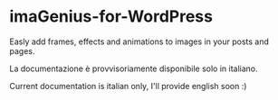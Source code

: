imaGenius-for-WordPress
=======================

Easly add frames, effects and animations to images in your posts and pages.


La documentazione è provvisoriamente disponibile solo in italiano.

Current documentation is italian only, I'll provide english soon :)

